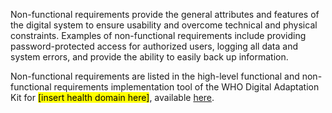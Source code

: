 Non-functional requirements provide the general attributes and features of the digital system to ensure usability and overcome technical and physical constraints. Examples of non-functional requirements include providing password-protected access for authorized users, logging all data and system errors, and provide the ability to easily back up information.

Non-functional requirements are listed in the high-level functional and non-functional requirements implementation tool of the WHO Digital Adaptation Kit for <mark>[insert health domain here]</mark>, available [here](system-requirements.md).
